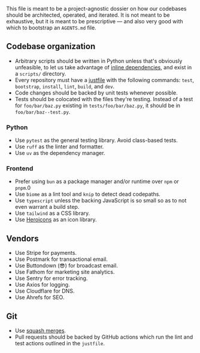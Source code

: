 This file is meant to be a project-agnostic dossier on how our codebases should be architected, operated, and iterated. It is not meant to be exhaustive, but it is meant to be prescriptive — and also very good with which to bootstrap an `AGENTS.md` file.

## Codebase organization

- Arbitrary scripts should be written in Python unless that's obviously unfeasible, to let us take advantage of [inline dependencies](https://simonwillison.net/2024/Dec/19/one-shot-python-tools/#inline-dependencies-and-uv-run), and exist in a `scripts/` directory.
- Every repository must have a [justfile](https://github.com/casey/just) with the following commands: `test`, `bootstrap`, `install`, `lint`, `build`, and `dev`.
- Code changes should be backed by unit tests whenever possible.
- Tests should be colocated with the files they're testing. Instead of a test for `foo/bar/baz.py` existing in `tests/foo/bar/baz.py`, it should be in `foo/bar/baz--test.py`.

### Python

- Use `pytest` as the general testing library. Avoid class-based tests.
- Use `ruff` as the linter and formatter. 
- Use `uv` as the dependency manager.

### Frontend

- Prefer using `bun` as a package manager and/or runtime over `npm` or `pnpm`.0
- Use `biome` as a lint tool and `knip` to detect dead codepaths.
- Use `typescript` unless the backing JavaScript is so small so as to not even warrant a build step.
- Use `tailwind` as a CSS library.
- Use [Heroicons](https://heroicons.com/) as an icon library. 

## Vendors

- Use Stripe for payments.
- Use Postmark for transactional email.
- Use Buttondown (😎) for broadcast email.
- Use Fathom for marketing site analytics.
- Use Sentry for error tracking.
- Use Axios for logging.
- Use Cloudflare for DNS.
- Use Ahrefs for SEO.

## Git 

- Use [squash merges](https://docs.github.com/en/pull-requests/collaborating-with-pull-requests/incorporating-changes-from-a-pull-request/about-pull-request-merges#squash-and-merge-your-commits).
- Pull requests should be backed by GitHub actions which run the lint and test actions outlined in the `justfile`.
